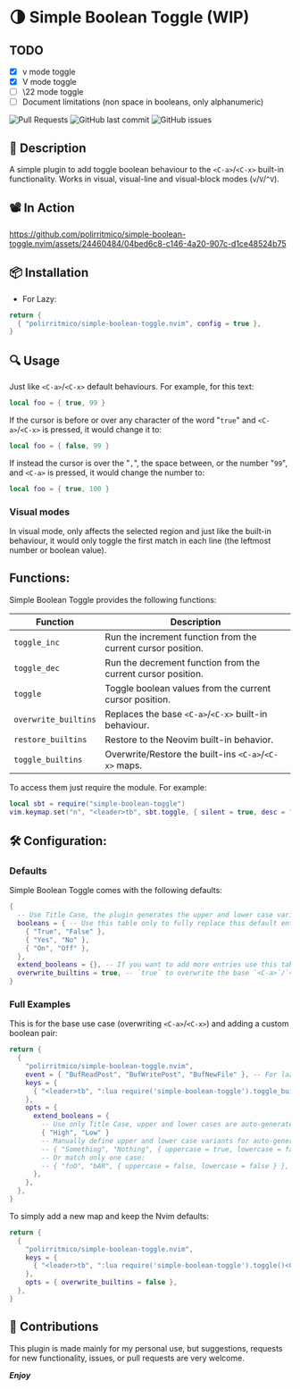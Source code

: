 # 🌗 Simple Boolean Toggle (WIP)

## TODO

- [x] v mode toggle
- [x] V mode toggle
- [ ] \\22 mode toggle
- [ ] Document limitations (non space in booleans, only alphanumeric)

<!-- panvimdoc-ignore-start -->

![Pull Requests](https://img.shields.io/badge/Pull_Requests-Welcome-a4e400?style=flat-square)
![GitHub last commit](https://img.shields.io/github/last-commit/polirritmico/simple-boolean-toggle.nvim/main?style=flat-square&color=62d8f1)
![GitHub issues](https://img.shields.io/github/issues/polirritmico/simple-boolean-toggle.nvim?style=flat-square&color=fc1a70)

<!-- panvimdoc-ignore-end -->

## 🐧 Description

A simple plugin to add toggle boolean behaviour to the `<C-a>`/`<C-x>` built-in
functionality. Works in visual, visual-line and visual-block modes
(`v`/`V`/`^V`).

<!-- panvimdoc-ignore-start -->

## 📽 In Action

https://github.com/polirritmico/simple-boolean-toggle.nvim/assets/24460484/04bed6c8-c146-4a20-907c-d1ce48524b75

<!-- panvimdoc-ignore-end -->

## 📦 Installation

- For Lazy:

```lua
return {
  { "polirritmico/simple-boolean-toggle.nvim", config = true },
}
```

## 🔍 Usage

Just like `<C-a>`/`<C-x>` default behaviours. For example, for this text:

```lua
local foo = { true, 99 }
```

If the cursor is before or over any character of the word "`true`" and
`<C-a>`/`<C-x>` is pressed, it would change it to:

```lua
local foo = { false, 99 }
```

If instead the cursor is over the "`,`", the space between, or the number
"`99`", and `<C-a>` is pressed, it would change the number to:

```lua
local foo = { true, 100 }
```

### Visual modes

In visual mode, only affects the selected region and just like the built-in
behaviour, it would only toggle the first match in each line (the leftmost
number or boolean value).

## Functions:

Simple Boolean Toggle provides the following functions:

| Function             | Description                                                  |
| -------------------- | ------------------------------------------------------------ |
| `toggle_inc`         | Run the increment function from the current cursor position. |
| `toggle_dec`         | Run the decrement function from the current cursor position. |
| `toggle`             | Toggle boolean values from the current cursor position.      |
| `overwrite_builtins` | Replaces the base `<C-a>`/`<C-x>` built-in behaviour.        |
| `restore_builtins`   | Restore to the Neovim built-in behavior.                     |
| `toggle_builtins`    | Overwrite/Restore the built-ins `<C-a>`/`<C-x>` maps.        |

To access them just require the module. For example:

```lua
local sbt = require("simple-boolean-toggle")
vim.keymap.set("n", "<leader>tb", sbt.toggle, { silent = true, desc = "Boolean Toggle: Toggle the boolean values from the current cursor position" })
```

## 🛠️ Configuration:

### Defaults

Simple Boolean Toggle comes with the following defaults:

```lua
{
  -- Use Title Case, the plugin generates the upper and lower case variants
  booleans = { -- Use this table only to fully replace this default entries.
    { "True", "False" },
    { "Yes", "No" },
    { "On", "Off" },
  },
  extend_booleans = {}, -- If you want to add more entries use this table to extend the list
  overwrite_builtins = true, -- `true` to overwrite the base `<C-a>`/`<C-x>` keymaps and enable numbers increase/decrease. If this is set to `false` then you would need to define custom mappings to use the plugin. Check the provided functions.
}
```

### Full Examples

This is for the base use case (overwriting `<C-a>`/`<C-x>`) and adding a custom
boolean pair:

```lua
return {
  {
    "polirritmico/simple-boolean-toggle.nvim",
    event = { "BufReadPost", "BufWritePost", "BufNewFile" }, -- For lazy loading
    keys = {
      { "<leader>tb", ":lua require('simple-boolean-toggle').toggle_builtins()<Cr>", desc = "Boolean Toggle: On/Off" },
    },
    opts = {
      extend_booleans = {
        -- Use only Title Case, upper and lower cases are auto-generated
        { "High", "Low" }
        -- Manually define upper and lower case variants for auto-generation
        -- { "Something", "Nothing", { uppercase = true, lowercase = false } },
        -- Or match only one case:
        -- { "foO", "bAR", { uppercase = false, lowercase = false } },
      },
    },
  },
}
```

To simply add a new map and keep the Nvim defaults:

```lua
return {
  {
    "polirritmico/simple-boolean-toggle.nvim",
    keys = {
      { "<leader>tb", ":lua require('simple-boolean-toggle').toggle()<Cr>", desc = "Boolean Toggle: Change the next matching boolean string." },
    },
    opts = { overwrite_builtins = false },
  },
}
```

## 🌱 Contributions

This plugin is made mainly for my personal use, but suggestions, requests for
new functionality, issues, or pull requests are very welcome.

**_Enjoy_**

